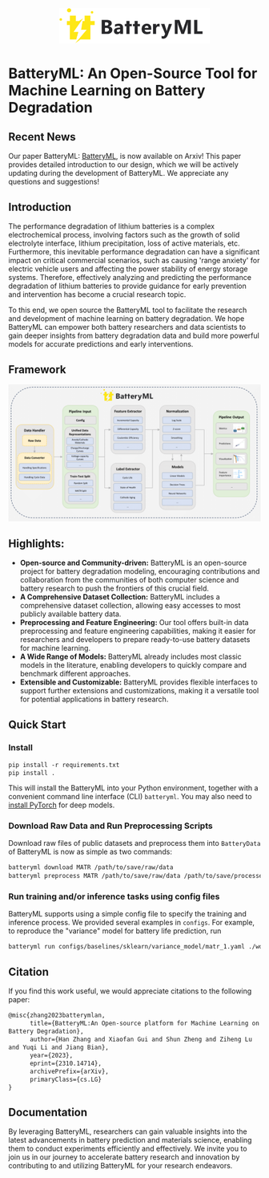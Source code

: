 <div align="center">  
  <img src="./image/Logo_RGB.png" width="300"> 
</div>  

# BatteryML: An Open-Source Tool for Machine Learning on Battery Degradation
## Recent News
Our paper BatteryML: [BatteryML](https://arxiv.org/abs/2310.14714), is now available on Arxiv! This paper provides detailed introduction to our design, which we will be actively updating during the development of BatteryML. We appreciate any questions and suggestions!

## Introduction

The performance degradation of lithium batteries is a complex electrochemical process, involving factors such as the growth of solid electrolyte interface, lithium precipitation, loss of active materials, etc. Furthermore, this inevitable performance degradation can have a significant impact on critical commercial scenarios, such as causing 'range anxiety' for electric vehicle users and affecting the power stability of energy storage systems. Therefore, effectively analyzing and predicting the performance degradation of lithium batteries to provide guidance for early prevention and intervention has become a crucial research topic.

To this end, we open source the BatteryML tool to facilitate the research and development of machine learning on battery degradation.
We hope BatteryML can empower both battery researchers and data scientists to gain deeper insights from battery degradation data and build more powerful models for accurate predictions and early interventions.

## Framework

<img src="./image/framework.png" width="800">


## Highlights:
- **Open-source and Community-driven:** BatteryML is an open-source project for battery degradation modeling, encouraging contributions and collaboration from the communities of both computer science and battery research to push the frontiers of this crucial field.
- **A Comprehensive Dataset Collection:** BatteryML includes a comprehensive dataset collection, allowing easy accesses to most publicly available battery data.
- **Preprocessing and Feature Engineering:** Our tool offers built-in data preprocessing and feature engineering capabilities, making it easier for researchers and developers to prepare ready-to-use battery datasets for machine learning.
- **A Wide Range of Models:** BatteryML already includes most classic models in the literature, enabling developers to quickly compare and benchmark different approaches.
- **Extensible and Customizable:** BatteryML provides flexible interfaces to support further extensions and customizations, making it a versatile tool for potential applications in battery research.

## Quick Start

### Install

```shell
pip install -r requirements.txt
pip install .
```

This will install the BatteryML into your Python environment, together with a convenient command line interface (CLI) `batteryml`.
You may also need to [install PyTorch](https://pytorch.org/get-started/locally/) for deep models.

### Download Raw Data and Run Preprocessing Scripts
<!-- Download the raw data and execute the preprocessing scripts as per the provided [instruction](./dataprepare.md). You can also use the code below to download public datasets and convert them to BatteryML's uniform data format. -->
Download raw files of public datasets and preprocess them into `BatteryData` of BatteryML is now as simple as two commands:

```bash
batteryml download MATR /path/to/save/raw/data
batteryml preprocess MATR /path/to/save/raw/data /path/to/save/processed/data
```

### Run training and/or inference tasks using config files

BatteryML supports using a simple config file to specify the training and inference process. We provided several examples in `configs`. For example, to reproduce the "variance" model for battery life prediction, run

```bash
batteryml run configs/baselines/sklearn/variance_model/matr_1.yaml ./workspace/test --train --eval
```

## Citation

If you find this work useful, we would appreciate citations to the following paper:
```
@misc{zhang2023batterymlan,
      title={BatteryML:An Open-source platform for Machine Learning on Battery Degradation}, 
      author={Han Zhang and Xiaofan Gui and Shun Zheng and Ziheng Lu and Yuqi Li and Jiang Bian},
      year={2023},
      eprint={2310.14714},
      archivePrefix={arXiv},
      primaryClass={cs.LG}
}
```

## Documentation

By leveraging BatteryML, researchers can gain valuable insights into the latest advancements in battery prediction and materials science, enabling them to conduct experiments efficiently and effectively. We invite you to join us in our journey to accelerate battery research and innovation by contributing to and utilizing BatteryML for your research endeavors.
